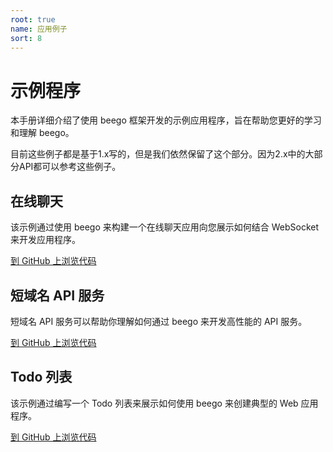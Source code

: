 ```yaml
---
root: true
name: 应用例子
sort: 8
---
```


# 示例程序

本手册详细介绍了使用 beego 框架开发的示例应用程序，旨在帮助您更好的学习和理解 beego。

目前这些例子都是基于1.x写的，但是我们依然保留了这个部分。因为2.x中的大部分API都可以参考这些例子。

## 在线聊天

该示例通过使用 beego 来构建一个在线聊天应用向您展示如何结合 WebSocket 来开发应用程序。

[到 GitHub 上浏览代码](https://github.com/beego/samples/tree/master/WebIM)

## 短域名 API 服务

短域名 API 服务可以帮助你理解如何通过 beego 来开发高性能的 API 服务。

[到 GitHub 上浏览代码](https://github.com/beego/samples/tree/master/shorturl)

## Todo 列表

该示例通过编写一个 Todo 列表来展示如何使用 beego 来创建典型的 Web 应用程序。

[到 GitHub 上浏览代码](https://github.com/beego/samples/tree/master/todo)
